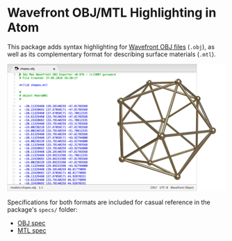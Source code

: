 Wavefront OBJ/MTL Highlighting in Atom
======================================

This package adds syntax highlighting for [Wavefront OBJ files](https://en.wikipedia.org/wiki/Wavefront_.obj_file) (`.obj`),
as well as its complementary format for describing surface materials (`.mtl`).

![Syntax preview](https://raw.githubusercontent.com/Alhadis/language-wavefront/static/preview.png)

Specifications for both formats are included for casual reference in the package's `specs/` folder:

* [OBJ spec](https://github.com/Alhadis/language-wavefront/blob/master/specs/obj.pdf)
* [MTL spec](https://github.com/Alhadis/language-wavefront/blob/master/specs/mtl.rst)
